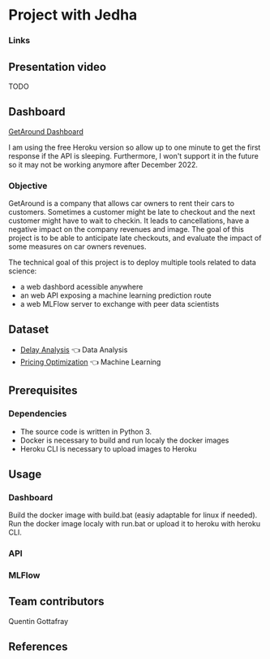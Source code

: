 # Project with Jedha

### Links
## Presentation video
TODO
## Dashboard
[GetAround Dashboard](https://getaround-dashboard-qg2022.herokuapp.com/)

I am using the free Heroku version so allow up to one minute to get the first response if the API is sleeping. Furthermore, I won't support it in the future so it may not be working anymore after December 2022.


### Objective
GetAround is a company that allows car owners to rent their cars to customers. Sometimes a customer might be late to checkout and the next customer might have to wait to checkin. It leads to cancellations, have a negative impact on the company revenues and image. The goal of this project is to be able to anticipate late checkouts, and evaluate the impact of some measures on car owners revenues. 

The technical goal of this project is to deploy multiple tools related to data science:
- a web dashbord acessible anywhere
- an web API exposing a machine learning prediction route
- a web MLFlow server to exchange with peer data scientists

## Dataset
* [Delay Analysis](https://full-stack-assets.s3.eu-west-3.amazonaws.com/Deployment/get_around_delay_analysis.xlsx) 👈 Data Analysis 
* [Pricing Optimization](https://full-stack-assets.s3.eu-west-3.amazonaws.com/Deployment/get_around_pricing_project.csv) 👈 Machine Learning 

## Prerequisites


### Dependencies
- The source code is written in Python 3.
- Docker is necessary to build and run localy the docker images
- Heroku CLI is necessary to upload images to Heroku 

## Usage
### Dashboard
Build the docker image with build.bat (easiy adaptable for linux if needed).
Run the docker image localy with run.bat or upload it to heroku with heroku CLI.

### API

### MLFlow

## Team contributors
Quentin Gottafray

## References

